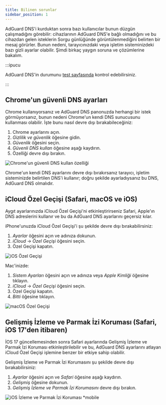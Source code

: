 ```yaml
---
title: Bilinen sorunlar
sidebar_position: 1
---
```


AdGuard DNS'i kurduktan sonra bazı kullanıcılar bunun düzgün çalışmadığını görebilir: cihazlarının AdGuard DNS'e bağlı olmadığını ve bu cihazdan gelen isteklerin Sorgu günlüğünde görüntülenmediğini belirten bir mesaj görürler. Bunun nedeni, tarayıcınızdaki veya işletim sisteminizdeki bazı gizli ayarlar olabilir. Şimdi birkaç yaygın soruna ve çözümlerine bakalım.

:::ipucu

AdGuard DNS'in durumunu [test sayfasında](https://adguard.com/test.html) kontrol edebilirsiniz.

:::

## Chrome'un güvenli DNS ayarları

Chrome kullanıyorsanız ve AdGuard DNS panonuzda herhangi bir istek görmüyorsanız, bunun nedeni Chrome'un kendi DNS sunucusunu kullanması olabilir. İşte bunu nasıl devre dışı bırakabileceğiniz:

1. Chrome ayarlarını açın.
1. *Gizlilik ve güvenlik* öğesine gidin.
1. *Güvenlik* öğesini seçin.
1. *Güvenli DNS kullan* öğesine aşağı kaydırın.
1. Özelliği devre dışı bırakın.

![Chrome'un güvenli DNS kullan özelliği](https://cdn.adtidy.org/content/kb/dns/private/solving_problems/known_issues/secure-dns.png)

Chrome'un kendi DNS ayarlarını devre dışı bırakırsanız tarayıcı, işletim sisteminizde belirtilen DNS'i kullanır; doğru şekilde ayarladıysanız bu DNS, AdGuard DNS olmalıdır.

## iCloud Özel Geçişi (Safari, macOS ve iOS)

Aygıt ayarlarınızda iCloud Özel Geçişi'ni etkinleştirirseniz Safari, Apple'ın DNS adreslerini kullanır ve bu da AdGuard DNS ayarlarını geçersiz kılar.

iPhone'unuzda iCloud Özel Geçişi'i şu şekilde devre dışı bırakabilirsiniz:

1. *Ayarlar* öğesini açın ve adınıza dokunun.
1. *iCloud* → *Özel Geçişi* öğesini seçin.
1. Özel Geçişi kapatın.

![iOS Özel Geçişi](https://cdn.adtidy.org/content/kb/dns/private/solving_problems/known_issues/private-relay.png)

Mac'inizde:

1. *Sistem Ayarları* öğesini açın ve adınıza veya *Apple Kimliği* öğesine tıklayın.
1. *iCloud* → *Özel Geçişi* öğesini seçin.
1. Özel Geçişi kapatın.
1. *Bitti* öğesine tıklayın.

![macOS Özel Geçişi](https://cdn.adtidy.org/content/kb/dns/private/solving_problems/known_issues/mac-private-relay.png)

## Gelişmiş İzleme ve Parmak İzi Koruması (Safari, iOS 17'den itibaren)

İOS 17 güncellemesinden sonra Safari ayarlarında Gelişmiş İzleme ve Parmak İzi Koruması etkinleştirilebilir ve bu, AdGuard DNS ayarlarını atlayan iCloud Özel Geçişi işlemine benzer bir etkiye sahip olabilir.

Gelişmiş İzleme ve Parmak İzi Korumasını şu şekilde devre dışı bırakabilirsiniz:

1. *Ayarlar* öğesini açın ve *Safari* öğesine aşağı kaydırın.
1. *Gelişmiş* öğesine dokunun.
1. *Gelişmiş İzleme ve Parmak İzi Korumasını* devre dışı bırakın.

![iOS İzleme ve Parmak İzi Koruması *mobile](https://cdn.adtidy.org/content/kb/dns/private/solving_problems/known_issues/ios-tracking-and-fingerprinting.png)
